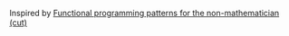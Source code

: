 Inspired by [Functional programming patterns for the non-mathematician (cut)](https://www.youtube.com/watch?v=AvgwKjTPMmM)
